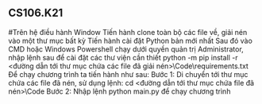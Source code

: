 ## CS106.K21
#Trên hệ điều hành Window
Tiến hành clone toàn bộ các file về, giải nén vào một thư mục bất kỳ
Tiến hành cài đặt Python bản mới nhất
Sau đó vào CMD hoặc Windows Powershell chạy dưới quyền quản trị Administrator, nhập lệnh sau để cài đặt các thư viện cần thiết
  python -m pip install -r <đường dẫn tới thư mục chứa các file đã giải nén>\Code\requirements.txt
  Để chạy chương trình ta tiến hành như sau:
    Bước 1: Di chuyển tới thư mục chứa các file đã nén, sử dụng lệnh:
      cd <đường dẫn tới thư mục chứa file đã nén>\Code
    Bước 2: Nhập lệnh python main.py để chạy chương trình
